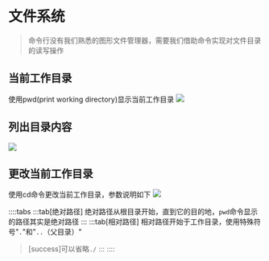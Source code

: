 # 文件系统

>命令行没有我们熟悉的图形文件管理器，需要我们借助命令实现对文件目录的读写操作

## 当前工作目录
使用pwd(print working directory)显示当前工作目录
![](/images/linux/5.png)
## 列出目录内容
![](/images/linux/6.png)
## 更改当前工作目录
使用cd命令更改当前工作目录，参数说明如下
![](/images/linux/7.png)


::::tabs
:::tab[绝对路径]
绝对路径从根目录开始，直到它的目的地，`pwd`命令显示的路径其实是绝对路径
:::
:::tab[相对路径]
相对路径开始于工作目录，使用特殊符号"`.`"和"`..`（父目录）"
>[success]可以省略`./`
:::
::::


